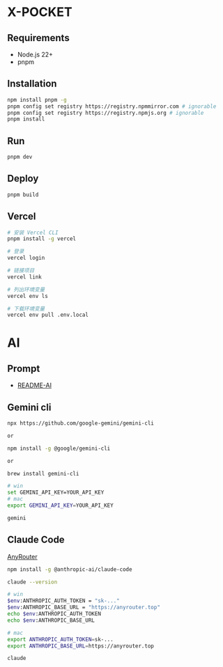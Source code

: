 # X-POCKET

## Requirements

- Node.js 22+
- pnpm

## Installation

```bash
npm install pnpm -g
pnpm config set registry https://registry.npmmirror.com # ignorable
pnpm config set registry https://registry.npmjs.org # ignorable
pnpm install
```

## Run

```bash
pnpm dev
```

## Deploy

```bash
pnpm build
```

## Vercel

```bash
# 安装 Vercel CLI
pnpm install -g vercel

# 登录
vercel login

# 链接项目
vercel link

# 列出环境变量
vercel env ls

# 下载环境变量
vercel env pull .env.local

```

# AI

## Prompt

- [README-AI](README-AI.md)

## Gemini cli

```bash
npx https://github.com/google-gemini/gemini-cli

or

npm install -g @google/gemini-cli

or

brew install gemini-cli

# win
set GEMINI_API_KEY=YOUR_API_KEY
# mac
export GEMINI_API_KEY=YOUR_API_KEY

gemini
```

## Claude Code

[AnyRouter](https://anyrouter.top/)


```bash
npm install -g @anthropic-ai/claude-code

claude --version

# win
$env:ANTHROPIC_AUTH_TOKEN = "sk-..."
$env:ANTHROPIC_BASE_URL = "https://anyrouter.top"
echo $env:ANTHROPIC_AUTH_TOKEN
echo $env:ANTHROPIC_BASE_URL

# mac
export ANTHROPIC_AUTH_TOKEN=sk-...
export ANTHROPIC_BASE_URL=https://anyrouter.top

claude
```